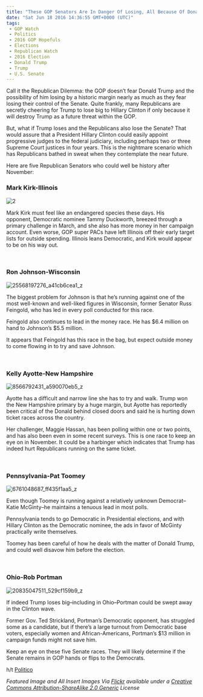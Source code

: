```yaml
---
title: "These GOP Senators Are In Danger Of Losing, All Because Of Donald Trump"
date: "Sat Jun 18 2016 14:36:55 GMT+0000 (UTC)"
tags: 
 - GOP Watch
 - Politics
 - 2016 GOP Hopefuls
 - Elections
 - Republican Watch
 - 2016 Election
 - Donald Trump
 - Trump
 - U.S. Senate
---
```

<p><!-- Quick Adsense WordPress Plugin: http://quicksense.net/ --></p><p>Call it the Republican Dilemma: the GOP doesn&#x2019;t fear Donald Trump and the possibility of him losing by a historic margin nearly as much as they fear losing their control of the Senate. Quite frankly, many Republicans are secretly cheering for Trump to lose big to Hillary Clinton if only because it will destroy Trump as a future threat within the GOP.</p><p>But, what if Trump loses and the Republicans also lose the Senate? That would assure that a President Hillary Clinton could easily appoint progressive judges to the federal judiciary, including perhaps two or three Supreme Court justices in four years. This is the nightmare scenario which has Republicans bathed in sweat when they contemplate the near future.</p><p>Here are five Republican Senators who could well be history after November:</p><h3><strong>Mark Kirk-Illinois</strong></h3><p><img class="alignnone wp-image-137928 size-medium" src="//i1.wp.com/cdn.liberalamerica.org/wp-content/uploads/2016/06/217-350x437.jpg?resize=350%2C437" alt="2" srcset="http://cdn.liberalamerica.org/wp-content/uploads/2016/06/217.jpg 350w, http://cdn.liberalamerica.org/wp-content/uploads/2016/06/217.jpg 64w, http://cdn.liberalamerica.org/wp-content/uploads/2016/06/217.jpg 600w, http://cdn.liberalamerica.org/wp-content/uploads/2016/06/217.jpg 721w" sizes="(max-width: 350px) 100vw, 350px" data-recalc-dims="1"></p><p>Mark Kirk must feel like an endangered species these days. His opponent,&#xA0;Democratic nominee Tammy Duckworth, breezed through a primary challenge in March, and she also has&#xA0;more money in her campaign account. Even worse, GOP super PACs have left Illinois off their early target lists for outside spending. Illinois leans Democratic, and Kirk would appear to be on his way out.</p><p>&#xA0;</p><h3><strong>Ron Johnson-Wisconsin</strong></h3><p><img class="alignnone wp-image-137931 size-medium" src="//i2.wp.com/cdn.liberalamerica.org/wp-content/uploads/2016/06/25568197276_a41cb6cea1_z-350x234.jpg?resize=350%2C234" alt="25568197276_a41cb6cea1_z" srcset="http://cdn.liberalamerica.org/wp-content/uploads/2016/06/25568197276_a41cb6cea1_z.jpg 350w, http://cdn.liberalamerica.org/wp-content/uploads/2016/06/25568197276_a41cb6cea1_z.jpg 64w, http://cdn.liberalamerica.org/wp-content/uploads/2016/06/25568197276_a41cb6cea1_z.jpg 600w, http://cdn.liberalamerica.org/wp-content/uploads/2016/06/25568197276_a41cb6cea1_z.jpg 150w, http://cdn.liberalamerica.org/wp-content/uploads/2016/06/25568197276_a41cb6cea1_z.jpg 200w, http://cdn.liberalamerica.org/wp-content/uploads/2016/06/25568197276_a41cb6cea1_z.jpg 640w" sizes="(max-width: 350px) 100vw, 350px" data-recalc-dims="1"></p><p>The biggest problem for Johnson is that he&#x2019;s running against one of the most well-known and well-liked figures in Wisconsin, former Senator Russ Feingold, who has led in every poll conducted for this race.</p><p>Feingold also continues to lead in the money race. He has $6.4 million on hand to Johnson&#x2019;s $5.5 million.</p><p>It appears that Feingold has this race in the bag, but expect outside money to come flowing in to try and save Johnson.</p><p>&#xA0;</p><h3><strong>Kelly Ayotte-New Hampshire</strong></h3><p><img class="alignnone wp-image-137934 size-medium" src="//i2.wp.com/cdn.liberalamerica.org/wp-content/uploads/2016/06/8566792431_a590070eb5_z-350x234.jpg?resize=350%2C234" alt="8566792431_a590070eb5_z" srcset="http://cdn.liberalamerica.org/wp-content/uploads/2016/06/8566792431_a590070eb5_z.jpg 350w, http://cdn.liberalamerica.org/wp-content/uploads/2016/06/8566792431_a590070eb5_z.jpg 64w, http://cdn.liberalamerica.org/wp-content/uploads/2016/06/8566792431_a590070eb5_z.jpg 600w, http://cdn.liberalamerica.org/wp-content/uploads/2016/06/8566792431_a590070eb5_z.jpg 150w, http://cdn.liberalamerica.org/wp-content/uploads/2016/06/8566792431_a590070eb5_z.jpg 200w, http://cdn.liberalamerica.org/wp-content/uploads/2016/06/8566792431_a590070eb5_z.jpg 640w" sizes="(max-width: 350px) 100vw, 350px" data-recalc-dims="1"></p><p>Ayotte has a difficult and narrow line she has to try and walk.&#xA0;Trump won the New Hampshire&#xA0;primary by a huge margin, but Ayotte has reportedly been critical of the Donald behind closed doors and said he is hurting down ticket races across the country.</p><p>Her challenger, Maggie Hassan, has been polling within one or two points, and has also been even in some recent surveys. This is one race to keep an eye on in November. It could be a harbinger which indicates that Trump has indeed hurt Republicans running on the same ticket.</p><p>&#xA0;</p><h3><strong>Pennsylvania-Pat Toomey</strong></h3><p><img class="alignnone wp-image-137936 size-medium" src="//i1.wp.com/cdn.liberalamerica.org/wp-content/uploads/2016/06/6761048687_ff435f1aa5_z-350x234.jpg?resize=350%2C234" alt="6761048687_ff435f1aa5_z" srcset="http://cdn.liberalamerica.org/wp-content/uploads/2016/06/6761048687_ff435f1aa5_z.jpg 350w, http://cdn.liberalamerica.org/wp-content/uploads/2016/06/6761048687_ff435f1aa5_z.jpg 64w, http://cdn.liberalamerica.org/wp-content/uploads/2016/06/6761048687_ff435f1aa5_z.jpg 600w, http://cdn.liberalamerica.org/wp-content/uploads/2016/06/6761048687_ff435f1aa5_z.jpg 150w, http://cdn.liberalamerica.org/wp-content/uploads/2016/06/6761048687_ff435f1aa5_z.jpg 200w, http://cdn.liberalamerica.org/wp-content/uploads/2016/06/6761048687_ff435f1aa5_z.jpg 640w" sizes="(max-width: 350px) 100vw, 350px" data-recalc-dims="1"></p><p>Even though Toomey is running against a relatively unknown Democrat&#x2013;Katie McGinty&#x2013;he maintains a tenuous lead in most polls.</p><p>Pennsylvania tends to go Democratic in Presidential elections, and with Hillary Clinton as the Democratic nominee, the ads in favor of McGinty practically write themselves.</p><p>Toomey has been careful of how he deals with the matter of Donald Trump, and could well disavow him before the election.</p><p>&#xA0;</p><h3><strong>Ohio-Rob Portman</strong></h3><p><img class="alignnone wp-image-137941 size-medium" src="//i0.wp.com/cdn.liberalamerica.org/wp-content/uploads/2016/06/20835047511_529cf159b9_z-350x234.jpg?resize=350%2C234" alt="20835047511_529cf159b9_z" srcset="http://cdn.liberalamerica.org/wp-content/uploads/2016/06/20835047511_529cf159b9_z.jpg 350w, http://cdn.liberalamerica.org/wp-content/uploads/2016/06/20835047511_529cf159b9_z.jpg 64w, http://cdn.liberalamerica.org/wp-content/uploads/2016/06/20835047511_529cf159b9_z.jpg 600w, http://cdn.liberalamerica.org/wp-content/uploads/2016/06/20835047511_529cf159b9_z.jpg 150w, http://cdn.liberalamerica.org/wp-content/uploads/2016/06/20835047511_529cf159b9_z.jpg 200w, http://cdn.liberalamerica.org/wp-content/uploads/2016/06/20835047511_529cf159b9_z.jpg 640w" sizes="(max-width: 350px) 100vw, 350px" data-recalc-dims="1"></p><p>If indeed Trump loses big&#x2013;including in Ohio&#x2013;Portman could be swept away in the Clinton wave.</p><p>Former Gov. Ted Strickland, Portman&#x2019;s Democratic opponent, has struggled some as a candidate, but if there&#x2019;s a large turnout from Democratic base voters, especially women and African-Americans, Portman&#x2019;s $13 million in campaign funds might not save him.</p><p><!-- Quick Adsense WordPress Plugin: http://quicksense.net/ --></p><p>Keep an eye on these five Senate races. They will likely determine if the Senate remains in GOP hands or flips to the Democrats.</p><p>h/t <a href="http://www.politico.com/story/2016/06/senate-races-donald-trump-map-224503" onclick="__gaTracker(&apos;send&apos;, &apos;event&apos;, &apos;outbound-article&apos;, &apos;http://www.politico.com/story/2016/06/senate-races-donald-trump-map-224503&apos;, &apos;Politico&apos;);" target="_blank">Politico</a></p><p><em>Featured Image and All Insert Images Via <a href="https://www.flickr.com/" onclick="__gaTracker(&apos;send&apos;, &apos;event&apos;, &apos;outbound-article&apos;, &apos;https://www.flickr.com/&apos;, &apos;Flickr&apos;);" target="_blank">Flickr</a> available under a <a href="https://creativecommons.org/licenses/by-sa/2.0/" onclick="__gaTracker(&apos;send&apos;, &apos;event&apos;, &apos;outbound-article&apos;, &apos;https://creativecommons.org/licenses/by-sa/2.0/&apos;, &apos;Creative Commons Attribution-ShareAlike 2.0 Generic&apos;);" target="_blank">Creative Commons Attribution-ShareAlike 2.0 Generic</a> License</em></p><div style="font-size:0px;height:0px;line-height:0px;margin:0;padding:0;clear:both"></div>